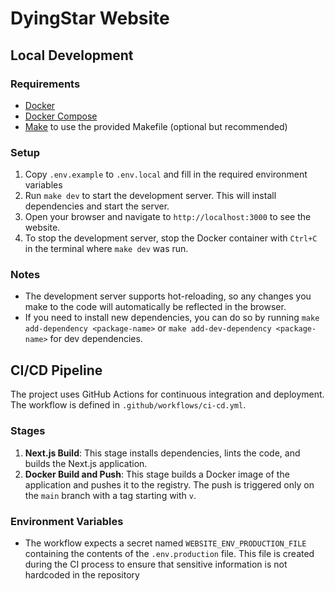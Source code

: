 # DyingStar Website

## Local Development

### Requirements
- [Docker](https://www.docker.com/get-started)
- [Docker Compose](https://docs.docker.com/compose/install/)
- [Make](https://www.gnu.org/software/make/) to use the provided Makefile (optional but recommended)

### Setup
1. Copy `.env.example` to `.env.local` and fill in the required environment variables
2. Run `make dev` to start the development server. This will install dependencies and start the server.
3. Open your browser and navigate to `http://localhost:3000` to see the website.
4. To stop the development server, stop the Docker container with `Ctrl+C` in the terminal where `make dev` was run.

### Notes
- The development server supports hot-reloading, so any changes you make to the code will automatically be reflected in the browser.
- If you need to install new dependencies, you can do so by running `make add-dependency <package-name>` or `make add-dev-dependency <package-name>` for dev dependencies.

## CI/CD Pipeline

The project uses GitHub Actions for continuous integration and deployment. The workflow is defined in `.github/workflows/ci-cd.yml`.

### Stages

1. **Next.js Build**: This stage installs dependencies, lints the code, and builds the Next.js application.
2. **Docker Build and Push**: This stage builds a Docker image of the application and pushes it to the registry. The push is triggered only on the `main` branch with a tag starting with `v`.
 
### Environment Variables
- The workflow expects a secret named `WEBSITE_ENV_PRODUCTION_FILE` containing the contents of the `.env.production` file. This file is created during the CI process to ensure that sensitive information is not hardcoded in the repository
